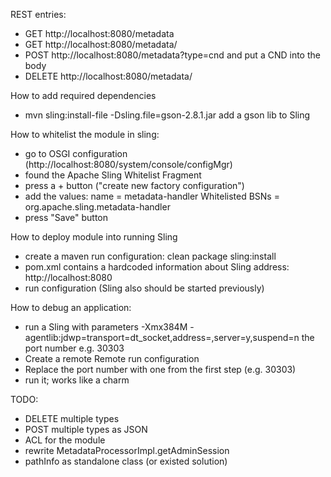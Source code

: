 REST entries:
- GET http://localhost:8080/metadata
- GET http://localhost:8080/metadata/<name of the type>
- POST http://localhost:8080/metadata?type=cnd 
  and put a CND into the body
- DELETE http://localhost:8080/metadata/<name of the type>

How to add required dependencies
- mvn sling:install-file -Dsling.file=gson-2.8.1.jar
  add a gson lib to Sling 

How to whitelist the module in sling:
 - go to OSGI configuration (http://localhost:8080/system/console/configMgr)
 - found the Apache Sling Whitelist Fragment
 - press a + button ("create new factory configuration")
 - add the values:
  name = metadata-handler
  Whitelisted BSNs = org.apache.sling.metadata-handler
- press "Save" button  
  
How to deploy module into running Sling
- create a maven run configuration:
 clean package sling:install
- pom.xml contains a hardcoded information about Sling address:
 <obr>http://localhost:8080</obr>
- run configuration (Sling also should be started previously)

How to debug an application:
- run a Sling with parameters
 -Xmx384M -agentlib:jdwp=transport=dt_socket,address=<port number>,server=y,suspend=n
 the port number e.g. 30303 
- Create a remote Remote run configuration
- Replace the port number with one from the first step (e.g. 30303)
- run it; works like a charm  

TODO:
- DELETE multiple types
- POST multiple types as JSON
- ACL for the module
- rewrite MetadataProcessorImpl.getAdminSession 
- pathInfo as standalone class (or existed solution)
 